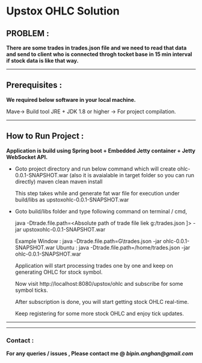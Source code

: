 # Upstox OHLC Solution

## PROBLEM : 

**There are some trades in trades.json file and we need to read that data and send to client who is connected throgh tocket base in 15 min interval if stock data is like that way.**


----------------------------------------------------------------------
## Prerequisites : 

**We required below software in your local machine.**

   Mave-> Build tool
   JRE + JDK 1.8 or higher -> For project compilation.

----------------------------------------------------------------------
## How to Run Project :

**Application is build using Spring boot + Embedded Jetty container + Jetty WebSocket API.**

* Goto project directory and run below command which will create ohlc-0.0.1-SNAPSHOT.war  (also it is avaialable in target folder so you can run directly)
	maven clean
	maven install

   This step takes while and generate fat war file for execution under build/libs as upstoxohlc-0.0.1-SNAPSHOT.war
   
* Goto build/libs folder and type following command on terminal / cmd, 
 
	java  -Dtrade.file.path=<Absolute path of trade file liek g:/trades.json ]> -jar upstoxohlc-0.0.1-SNAPSHOT.war
	
	 Example 
          Window : java -Dtrade.file.path=G\\trades.json -jar ohlc-0.0.1-SNAPSHOT.war
          Ubuntu : java -Dtrade.file.path=/home/trades.json -jar ohlc-0.0.1-SNAPSHOT.war
	
	Application will start processing trades one by one and keep on generating OHLC for stock symbol.
	
	Now visit http://localhost:8080/upstox/ohlc and subscribe for some symbol ticks.
	
	After subscription is done, you will start getting stock OHLC real-time.
	
	Keep registering for some more stock OHLC and enjoy tick updates.

----------------------------------------------------------------------

----------------------------------------------------------------------
### Contact :
**For any queries / issues , Please contact me @ _bipin.anghan@gmail.com_** 
